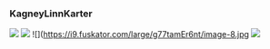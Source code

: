### KagneyLinnKarter
![](https://i9.fuskator.com/large/g77tamEr6nt/image-1.jpg)
![](https://i9.fuskator.com/large/g77tamEr6nt/image-3.jpg)
![](https://i9.fuskator.com/large/g77tamEr6nt/image-8.jpg
![](https://i9.fuskator.com/large/g77tamEr6nt/image-10.jpg)

